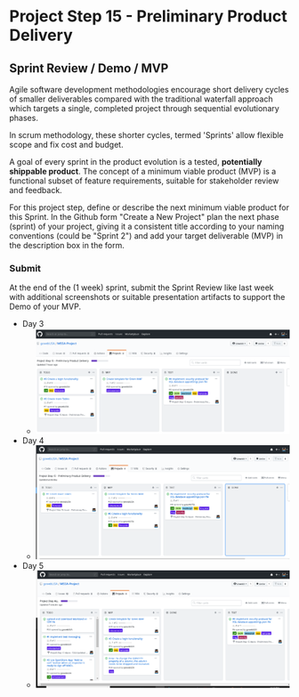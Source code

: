 # Project Step 15 - Preliminary Product Delivery

## Sprint Review / Demo / MVP

Agile software development methodologies encourage short delivery cycles of smaller deliverables compared with the traditional waterfall approach which targets a single, completed project through sequential evolutionary phases.

In scrum methodology, these shorter cycles, termed 'Sprints' allow flexible scope and fix cost and budget.

A goal of every sprint in the product evolution is a tested, **potentially shippable product**. The concept of a minimum viable product (MVP) is a functional subset of feature requirements, suitable for stakeholder review and feedback.

For this project step, define or describe the next minimum viable product for this Sprint. In the Github form "Create a New Project" plan the next phase (sprint) of your project, giving it a consistent title according to your naming conventions (could be "Sprint 2") and add your target deliverable (MVP) in the description box in the form.

### Submit

At the end of the (1 week) sprint, submit the Sprint Review like last week with additional screenshots or suitable presentation artifacts to support the Demo of your MVP.

- Day 3
   * ![Day 3](https://github.com/gowebUSA/MSSA-Project/blob/master/ProjectSteps/ProjectStep15/files/4-29.png?raw=true)
- Day 4
   * ![Day 3](https://github.com/gowebUSA/MSSA-Project/blob/master/ProjectSteps/ProjectStep15/files/4-30.png?raw=true)
- Day 5
   * ![Day 3](https://github.com/gowebUSA/MSSA-Project/blob/master/ProjectSteps/ProjectStep15/files/5-1.png?raw=true)
